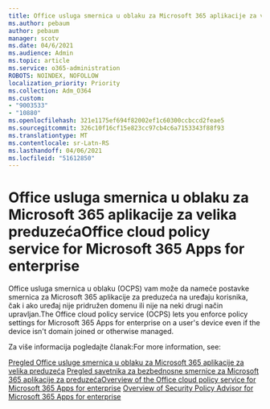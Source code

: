 ```yaml
---
title: Office usluga smernica u oblaku za Microsoft 365 aplikacije za velika preduzeća
ms.author: pebaum
author: pebaum
manager: scotv
ms.date: 04/6/2021
ms.audience: Admin
ms.topic: article
ms.service: o365-administration
ROBOTS: NOINDEX, NOFOLLOW
localization_priority: Priority
ms.collection: Adm_O364
ms.custom:
- "9003533"
- "10880"
ms.openlocfilehash: 321e1175ef694f82002ef1c60300ccbccd2feae5
ms.sourcegitcommit: 326c10f16cf15e823cc97cb4c6a7153343f88f93
ms.translationtype: MT
ms.contentlocale: sr-Latn-RS
ms.lasthandoff: 04/06/2021
ms.locfileid: "51612850"
---
```

# <a name="office-cloud-policy-service-for-microsoft-365-apps-for-enterprise"></a><span data-ttu-id="f5c3a-102">Office usluga smernica u oblaku za Microsoft 365 aplikacije za velika preduzeća</span><span class="sxs-lookup"><span data-stu-id="f5c3a-102">Office cloud policy service for Microsoft 365 Apps for enterprise</span></span>

<span data-ttu-id="f5c3a-103">Office usluga smernica u oblaku (OCPS) vam može da nameće postavke smernica za Microsoft 365 aplikacije za preduzeća na uređaju korisnika, čak i ako uređaj nije pridružen domenu ili nije na neki drugi način upravljan.</span><span class="sxs-lookup"><span data-stu-id="f5c3a-103">The Office cloud policy service (OCPS) lets you enforce policy settings for Microsoft 365 Apps for enterprise  on a user's device even if the device isn't domain joined or otherwise managed.</span></span> 

<span data-ttu-id="f5c3a-104">Za više informacija pogledajte članak:</span><span class="sxs-lookup"><span data-stu-id="f5c3a-104">For more information, see:</span></span>

<span data-ttu-id="f5c3a-105">[Pregled Office usluge smernica u oblaku za Microsoft 365 aplikacije za velika preduzeća](https://docs.microsoft.com/deployoffice/overview-office-cloud-policy-service) 
 [Pregled savetnika za bezbednosne smernice za Microsoft 365 aplikacije za preduzeća](https://docs.microsoft.com/deployoffice/overview-of-security-policy-advisor)</span><span class="sxs-lookup"><span data-stu-id="f5c3a-105">[Overview of the Office cloud policy service for Microsoft 365 Apps for enterprise](https://docs.microsoft.com/deployoffice/overview-office-cloud-policy-service)
[Overview of Security Policy Advisor for Microsoft 365 Apps for enterprise](https://docs.microsoft.com/deployoffice/overview-of-security-policy-advisor)</span></span>